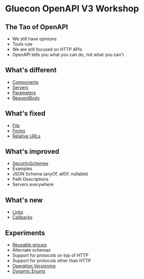 # Gluecon OpenAPI V3 Workshop

## The Tao of OpenAPI
- We still have opinions
- Tools rule
- We are still focused on HTTP APIs
- OpenAPI tells you what you can do, not what you can't

## What's different
- [Components](./Different/components.md)
- [Servers](./Different/servers.md)
- [Parameters](./Different/parameters.md) 
- [RequestBody](./Different/requestbody.md)
 
## What's fixed
- [File](./Fixed/file.md)
- [Forms](./Fixed/multipart.md)
- [Relative URLs](./Fixed/relativeurls.md)
 
## What's improved
- [SecuritySchemes](./Improved/securityschemes.md)
- Examples
- JSON Schema (anyOf, allOf, nullable)
- Path Descriptions
- Servers everywhere
 
## What's new
- [Links](.New/links.md)
- [Callbacks](./New/callbacks.md)
 
## Experiments
- [Reusable groups](./Experiments/GroupRef.yml)
- Alternate schemas
- Support for protocols on top of HTTP
- Support for protocols other than HTTP
- [Operation Versioning](./Experiments/OperationVersioning.yaml)
- [Dynamic Enums](./Experiments/dynamicValues.yaml)